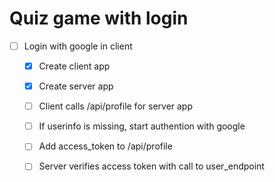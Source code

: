 
# Quiz game with login


* [ ] Login with google in client
  * [x] Create client app
  * [x] Create server app
  * [ ] Client calls /api/profile for server app
  * [ ] If userinfo is missing, start authention with google
  * [ ] Add access_token to /api/profile
  * [ ] Server verifies access token with call to user_endpoint


